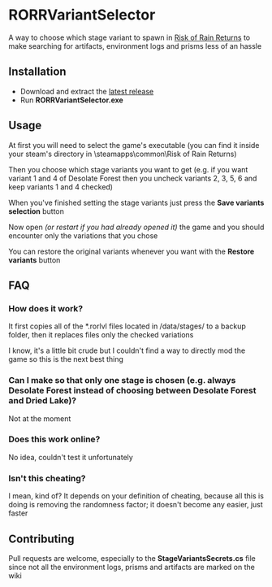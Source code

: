 # RORRVariantSelector
A way to choose which stage variant to spawn in [Risk of Rain Returns](https://store.steampowered.com/app/1337520/Risk_of_Rain_Returns/) to make searching for artifacts, environment logs and prisms less of an hassle 

## Installation
- Download and extract the [latest release](/releases/latest)
- Run **RORRVariantSelector.exe**

## Usage
At first you will need to select the game's executable (you can find it inside your steam's directory in \steamapps\common\Risk of Rain Returns)

Then you choose which stage variants you want to get (e.g. if you want variant 1 and 4 of Desolate Forest then you uncheck variants 2, 3, 5, 6 and keep variants 1 and 4 checked)

When you've finished setting the stage variants just press the **Save variants selection** button

Now open *(or restart if you had already opened it)* the game and you should encounter only the variations that you chose

You can restore the original variants whenever you want with the **Restore variants** button

## FAQ
### How does it work?
It first copies all of the *.rorlvl files located in /data/stages/ to a backup folder, then it replaces files only the checked variations

I know, it's a little bit crude but I couldn't find a way to directly mod the game so this is the next best thing

### Can I make so that only one stage is chosen (e.g. always Desolate Forest instead of choosing between Desolate Forest and Dried Lake)?
Not at the moment

### Does this work online?
No idea, couldn't test it unfortunately

### Isn't this cheating?
I mean, kind of? It depends on your definition of cheating, because all this is doing is removing the randomness factor; it doesn't become any easier, just faster

## Contributing

Pull requests are welcome, especially to the **StageVariantsSecrets.cs** file since not all the environment logs, prisms and artifacts are marked on the wiki
